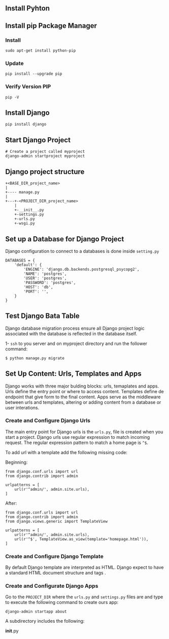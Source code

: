 ## Install Pyhton

## Install pip Package Manager

### Install

```
sudo apt-get install python-pip
```

### Update

```
pip install --upgrade pip
```

### Verify Version PIP

```
pip -V
```

## Install Django

```
pip install django
```

## Start Django Project

```
# Create a project called myproject
django-admin startproject myproject
```

## Django project structure

```
+<BASE_DIR_project_name>
|
+---- manage.py
|
+---+-<PROJECT_DIR_project_name>
    |
    +-__init__.py
    +-settings.py
    +-urls.py
    +-wsgi.py
```

## Set up a Database for Django Project

Django configuration to connect to a databases is done inside `setting.py` 

```
DATABASES = {
    'default': {
        'ENGINE': 'django.db.backends.postgresql_psycopg2',
        'NAME': 'postgres',
        'USER': 'postgres',
        'PASSWORD': 'postgres',
        'HOST': 'db',
        'PORT': '',
    }
}
```

## Test Django Bata Table

Django database migration process ensure all Django project logic associated with the database is reflected in the database itself.

1- `ssh` to you server and on myproject directory and run the follower command:

```
$ python manage.py migrate
```

## Set Up Content: Urls, Templates and Apps

Django works with three major bulding blocks: urls, temaplates and apps. Urls define the entry point or where to access content. Templates define de endpoint that give form to the final content. Apps serve as the middleware between urls and templates, altering or adding content from a database or user interations.

### Create and Configure Django Urls

The main entry point for Django urls is the `urls.py`, file is created when you start a project. Django urls use regular expression to match incoming request. The regular expression pattern to match a home page is `^$`.

To add url with a template add the following missing code:

Beginning:
```
from django.conf.urls import url
from django.contrib import admin

urlpatterns = [
    url(r'^admin/', admin.site.urls),
]
```

After:
```
from django.conf.urls import url
from django.contrib import admin
from django.views.generic import TemplateView 

urlpatterns = [
    url(r'^admin/', admin.site.urls),
    url(r'^$', TemplateView.as_view(template='homepage.html')),
]
```

### Create and Configure Django Template

By default Django template are interpreted as HTML. Django expect to have a standard HTML document structure and tags <html> <body>.
    
### Create and Configurate Django Apps

Go to the `PROJECT_DIR` where the `urls.py` and `settings.py` files are and type to execute the following command to create ours app:

```
django-admin startapp about
```

A subdirectory includes the following:

__init__.py
